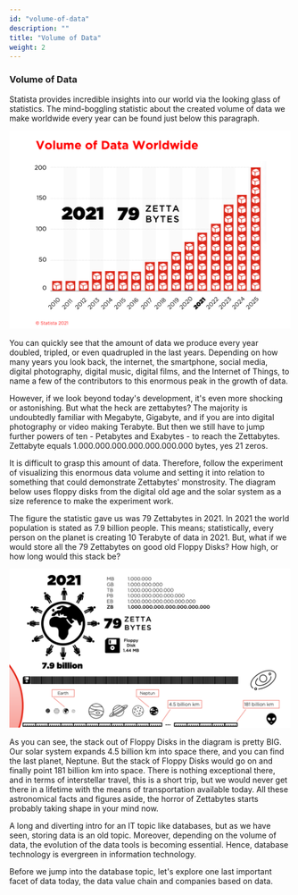 ```yaml
---
id: "volume-of-data"
description: ""
title: "Volume of Data"
weight: 2
---
```


### Volume of Data

Statista provides incredible insights into our world via the looking glass of statistics. The mind-boggling statistic about the created volume of data we make worldwide every year can be found just below this paragraph.

![volume-of-data](volume-of-data.png) 

You can quickly see that the amount of data we produce every year doubled, tripled, or even quadrupled in the last years. Depending on how many years you look back, the internet, the smartphone, social media, digital photography, digital music, digital films, and the Internet of Things, to name a few of the contributors to this enormous peak in the growth of data.

However, if we look beyond today's development, it's even more shocking or astonishing. But what the heck are zettabytes? The majority is undoubtedly familiar with Megabyte, Gigabyte, and if you are into digital photography or video making Terabyte. But then we still have to jump further powers of ten - Petabytes and Exabytes - to reach the Zettabytes. Zettabyte equals 1.000.000.000.000.000.000.000 bytes, yes 21 zeros.

It is difficult to grasp this amount of data. Therefore, follow the experiment of visualizing this enormous data volume and setting it into relation to something that could demonstrate Zettabytes' monstrosity. The diagram below uses floppy disks from the digital old age and the solar system as a size reference to make the experiment work.

The figure the statistic gave us was 79 Zettabytes in 2021. In 2021 the world population is stated as 7.9 billion people. This means; statistically, every person on the planet is creating 10 Terabyte of data in 2021. But, what if we would store all the 79 Zettabytes on good old Floppy Disks? How high, or how long would this stack be?

![zettabyte](zettabyte.png) 

As you can see, the stack out of Floppy Disks in the diagram is pretty BIG. Our solar system expands 4.5 billion km into space there, and you can find the last planet, Neptune. But the stack of Floppy Disks would go on and finally point 181 billion km into space. There is nothing exceptional there, and in terms of interstellar travel, this is a short trip, but we would never get there in a lifetime with the means of transportation available today. All these astronomical facts and figures aside, the horror of Zettabytes starts probably taking shape in your mind now.

A long and diverting intro for an IT topic like databases, but as we have seen, storing data is an old topic. Moreover, depending on the volume of data, the evolution of the data tools is becoming essential. Hence, database technology is evergreen in information technology.

Before we jump into the database topic, let's explore one last important facet of data today, the data value chain and companies based on data.